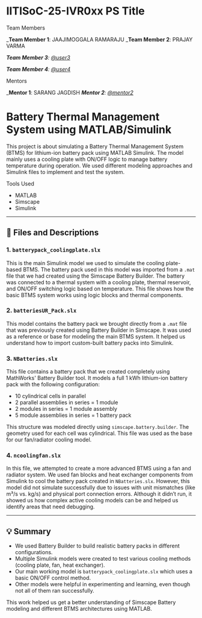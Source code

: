 # IITISoC-25-IVR0xx PS Title

Team Members

_**Team Member 1**:  JAAJIMOGGALA RAMARAJU
_**Team Member 2**:  PRAJAY VARMA

_**Team Member 3**:  [@user3](https://github.com/user3)_

_**Team Member 4**:  [@user4](https://github.com/user4)_

Mentors

_**Mentor 1**:  SARANG JAGDISH
_**Mentor 2**:  [@mentor2](https://github.com/mentor2)_



# Battery Thermal Management System using MATLAB/Simulink

This project is about simulating a Battery Thermal Management System (BTMS) for lithium-ion battery pack using MATLAB Simulink. The model mainly uses a cooling plate with ON/OFF logic to manage battery temperature during operation. We used different modeling approaches and Simulink files to implement and test the system.



Tools Used

- MATLAB 
- Simscape 
- Simulink


---

## 🔧 Files and Descriptions

### 1. `batterypack_coolingplate.slx`

This is the main Simulink model we used to simulate the cooling plate-based BTMS. The battery pack used in this model was imported from a `.mat` file that we had created using the Simscape Battery Builder. The battery was connected to a thermal system with a cooling plate, thermal reservoir, and ON/OFF switching logic based on temperature. This file shows how the basic BTMS system works using logic blocks and thermal components.

### 2. `batteriesUR_Pack.slx`

This model contains the battery pack we brought directly from a `.mat` file that was previously created using Battery Builder in Simscape. It was used as a reference or base for modeling the main BTMS system. It helped us understand how to import custom-built battery packs into Simulink.

### 3. `NBatteries.slx`

This file contains a battery pack that we created completely using MathWorks' Battery Builder tool. It models a full 1 kWh lithium-ion battery pack with the following configuration:
- 10 cylindrical cells in parallel
- 2 parallel assemblies in series = 1 module
- 2 modules in series = 1 module assembly
- 5 module assemblies in series = 1 battery pack

This structure was modeled directly using `simscape.battery.builder`. The geometry used for each cell was cylindrical. This file was used as the base for our fan/radiator cooling model.

### 4. `ncoolingfan.slx`

In this file, we attempted to create a more advanced BTMS using a fan and radiator system. We used fan blocks and heat exchanger components from Simulink to cool the battery pack created in `NBatteries.slx`. However, this model did not simulate successfully due to issues with unit mismatches (like m³/s vs. kg/s) and physical port connection errors. Although it didn’t run, it showed us how complex active cooling models can be and helped us identify areas that need debugging.

---

## 💡 Summary

- We used Battery Builder to build realistic battery packs in different configurations.
- Multiple Simulink models were created to test various cooling methods (cooling plate, fan, heat exchanger).
- Our main working model is `batterypack_coolingplate.slx` which uses a basic ON/OFF control method.
- Other models were helpful in experimenting and learning, even though not all of them ran successfully.

This work helped us get a better understanding of Simscape Battery modeling and different BTMS architectures using MATLAB.

 

